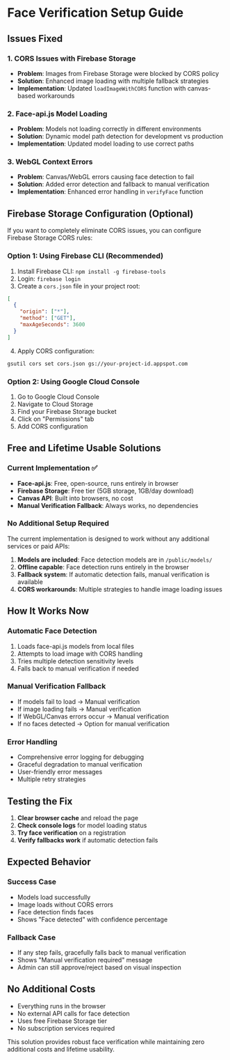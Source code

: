 # Face Verification Setup Guide

## Issues Fixed

### 1. CORS Issues with Firebase Storage
- **Problem**: Images from Firebase Storage were blocked by CORS policy
- **Solution**: Enhanced image loading with multiple fallback strategies
- **Implementation**: Updated `loadImageWithCORS` function with canvas-based workarounds

### 2. Face-api.js Model Loading
- **Problem**: Models not loading correctly in different environments
- **Solution**: Dynamic model path detection for development vs production
- **Implementation**: Updated model loading to use correct paths

### 3. WebGL Context Errors
- **Problem**: Canvas/WebGL errors causing face detection to fail
- **Solution**: Added error detection and fallback to manual verification
- **Implementation**: Enhanced error handling in `verifyFace` function

## Firebase Storage Configuration (Optional)

If you want to completely eliminate CORS issues, you can configure Firebase Storage CORS rules:

### Option 1: Using Firebase CLI (Recommended)
1. Install Firebase CLI: `npm install -g firebase-tools`
2. Login: `firebase login`
3. Create a `cors.json` file in your project root:

```json
[
  {
    "origin": ["*"],
    "method": ["GET"],
    "maxAgeSeconds": 3600
  }
]
```

4. Apply CORS configuration:
```bash
gsutil cors set cors.json gs://your-project-id.appspot.com
```

### Option 2: Using Google Cloud Console
1. Go to Google Cloud Console
2. Navigate to Cloud Storage
3. Find your Firebase Storage bucket
4. Click on "Permissions" tab
5. Add CORS configuration

## Free and Lifetime Usable Solutions

### Current Implementation ✅
- **Face-api.js**: Free, open-source, runs entirely in browser
- **Firebase Storage**: Free tier (5GB storage, 1GB/day download)
- **Canvas API**: Built into browsers, no cost
- **Manual Verification Fallback**: Always works, no dependencies

### No Additional Setup Required
The current implementation is designed to work without any additional services or paid APIs:

1. **Models are included**: Face detection models are in `/public/models/`
2. **Offline capable**: Face detection runs entirely in the browser
3. **Fallback system**: If automatic detection fails, manual verification is available
4. **CORS workarounds**: Multiple strategies to handle image loading issues

## How It Works Now

### Automatic Face Detection
1. Loads face-api.js models from local files
2. Attempts to load image with CORS handling
3. Tries multiple detection sensitivity levels
4. Falls back to manual verification if needed

### Manual Verification Fallback
- If models fail to load → Manual verification
- If image loading fails → Manual verification  
- If WebGL/Canvas errors occur → Manual verification
- If no faces detected → Option for manual verification

### Error Handling
- Comprehensive error logging for debugging
- Graceful degradation to manual verification
- User-friendly error messages
- Multiple retry strategies

## Testing the Fix

1. **Clear browser cache** and reload the page
2. **Check console logs** for model loading status
3. **Try face verification** on a registration
4. **Verify fallbacks work** if automatic detection fails

## Expected Behavior

### Success Case
- Models load successfully
- Image loads without CORS errors
- Face detection finds faces
- Shows "Face detected" with confidence percentage

### Fallback Case
- If any step fails, gracefully falls back to manual verification
- Shows "Manual verification required" message
- Admin can still approve/reject based on visual inspection

## No Additional Costs
- Everything runs in the browser
- No external API calls for face detection
- Uses free Firebase Storage tier
- No subscription services required

This solution provides robust face verification while maintaining zero additional costs and lifetime usability.